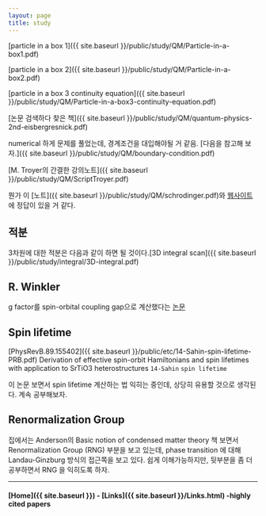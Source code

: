 ```yaml
---
layout: page
title: study
---
```




[particle in a box 1]({{ site.baseurl }}/public/study/QM/Particle-in-a-box1.pdf)



[particle in a box 2]({{ site.baseurl }}/public/study/QM/Particle-in-a-box2.pdf)

[particle in a box 3 continuity equation]({{ site.baseurl }}/public/study/QM/Particle-in-a-box3-continuity-equation.pdf)


[논문 검색하다 찾은 책]({{ site.baseurl }}/public/study/QM/quantum-physics-2nd-eisbergresnick.pdf)


numerical 하게 문제를 풀었는데, 경계조건을 대입해야될 거 같음. [다음을 참고해 보자.]({{ site.baseurl }}/public/study/QM/boundary-condition.pdf)


[M. Troyer의 간결한 강의노트]({{ site.baseurl }}/public/study/QM/ScriptTroyer.pdf)

뭔가 이 [노트]({{ site.baseurl }}/public/study/QM/schrodinger.pdf)와 [웹사이트](http://www.physics.usyd.edu.au/teach_res/mp/quantum/)에 정답이 있을 거 같다.

적분
---
3차원에 대한 적분은 다음과 같이 하면 될 것이다.[3D integral scan]({{ site.baseurl }}/public/study/integral/3D-integral.pdf)


R. Winkler
---

g factor를 spin-orbital coupling gap으로 계산했다는 [논문](https://journals.aps.org/pr/abstract/10.1103/PhysRev.114.90)

Spin lifetime
---

[PhysRevB.89.155402]({{ site.baseurl }}/public/etc/14-Sahin-spin-lifetime-PRB.pdf) Derivation of effective spin-orbit Hamiltonians and spin lifetimes with application to SrTiO3 heterostructures `14-Sahin` `spin lifetime`

이 논문 보면서 spin lifetime 계산하는 법 익히는 중인데, 상당히 유용할 것으로 생각된다.
계속 공부해보자.


Renormalization Group
---

집에서는 Anderson의 Basic notion of condensed matter theory 책 보면서 Renormalization Group (RNG) 부분을 보고 있는데, phase transition 에 대해 Landau-Ginzburg 방식의 접근쪽을 보고 있다. 쉽게 이해가능하지만, 뒷부분을 좀 더 공부하면서 RNG 을 익히도록 하자.






---


#### [Home]({{ site.baseurl }}) - [Links]({{ site.baseurl }}/Links.html) -highly cited papers
